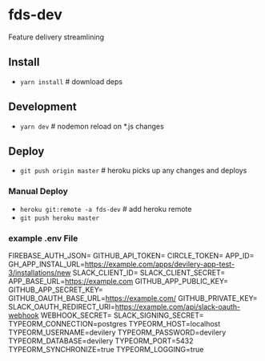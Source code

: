 # fds-dev
Feature delivery streamlining

## Install
- `yarn install` # download deps

## Development
- `yarn dev` # nodemon reload on *.js changes

## Deploy
- `git push origin master` # heroku picks up any changes and deploys
### Manual Deploy
- `heroku git:remote -a fds-dev` # add heroku remote
- `git push heroku master`

### example .env File
FIREBASE_AUTH_JSON=
GITHUB_API_TOKEN=
CIRCLE_TOKEN=
APP_ID=
GH_APP_INSTAL_URL=https://example.com/apps/devilery-app-test-3/installations/new
SLACK_CLIENT_ID=
SLACK_CLIENT_SECRET=
APP_BASE_URL=https://example.com
GITHUB_APP_PUBLIC_KEY=
GITHUB_APP_SECRET_KEY=
GITHUB_OAUTH_BASE_URL=https://example.com/
GITHUB_PRIVATE_KEY=
SLACK_OAUTH_REDIRECT_URI=https://example.com/api/slack-oauth-webhook
WEBHOOK_SECRET=
SLACK_SIGNING_SECRET=
TYPEORM_CONNECTION=postgres
TYPEORM_HOST=localhost
TYPEORM_USERNAME=devilery
TYPEORM_PASSWORD=devilery
TYPEORM_DATABASE=devilery
TYPEORM_PORT=5432
TYPEORM_SYNCHRONIZE=true
TYPEORM_LOGGING=true
